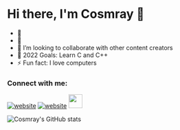 # Hi there, I'm Cosmray 👋 

- 🔭 
- 🌱 
- 👯 I’m looking to collaborate with other content creators
- 🥅 2022 Goals: Learn C and C++
- ⚡ Fun fact: I love computers

### Connect with me:

[![website](./img/globe-light.svg)](https://github.com/Cosmray/)
[![website](e)](https://steamcommunity.com/id/cosmray)
<img height="32" width="32" src="https://cdn.jsdelivr.net/npm/simple-icons@v6/icons/Steam.svg" />

![Cosmray's GitHub stats](https://github-readme-stats.vercel.app/api?username=Cosmray&show_icons=true&theme=radical)
